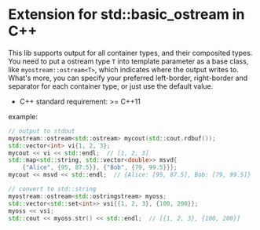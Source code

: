 # Extension for std::basic_ostream in C++
This lib supports output for all container types, and their composited types.
You need to put a ostream type `T` into template parameter as a base class, like
 `myostream::ostream<T>`, which indicates where the output writes to.
What's more, you can specify your preferred left-border, right-border and 
separator for each container type, or just use the default value.

* C++ standard requirement: >= C++11

example:
```c++
// output to stdout
myostream::ostream<std::ostream> mycout(std::cout.rdbuf());
std::vector<int> vi{1, 2, 3};
mycout << vi << std::endl;  // [1, 2, 3]
std::map<std::string, std::vector<double>> msvd{
    {"Alice", {95, 87.5}}, {"Bob", {79, 99.5}}};
mycout << msvd << std::endl;  // {Alice: [95, 87.5], Bob: [79, 99.5]}

// convert to std::string
myostream::ostream<std::ostringstream> myoss;
std::vector<std::set<int>> vsi{{1, 2, 3}, {100, 200}};
myoss << vsi;
std::cout << myoss.str() << std::endl;  // [{1, 2, 3}, {100, 200}]

```